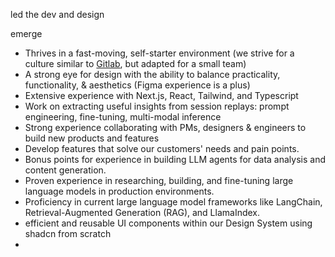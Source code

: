 led the dev and design

emerge
- Thrives in a fast-moving, self-starter environment (we strive for a culture similar to [Gitlab](https://about.gitlab.com/handbook/), but adapted for a small team)
- A strong eye for design with the ability to balance practicality, functionality, & aesthetics (Figma experience is a plus)
- Extensive experience with Next.js, React, Tailwind, and Typescript
- Work on extracting useful insights from session replays: prompt engineering, fine-tuning, multi-modal inference
- Strong experience collaborating with PMs, designers & engineers to build new products and features
- Develop features that solve our customers' needs and pain points.
- Bonus points for experience in building LLM agents for data analysis and content generation.
- Proven experience in researching, building, and fine-tuning large language models in production environments.
- Proficiency in current large language model frameworks like LangChain, Retrieval-Augmented Generation (RAG), and LlamaIndex.
- efficient and reusable UI components within our Design System using shadcn from scratch
- 
